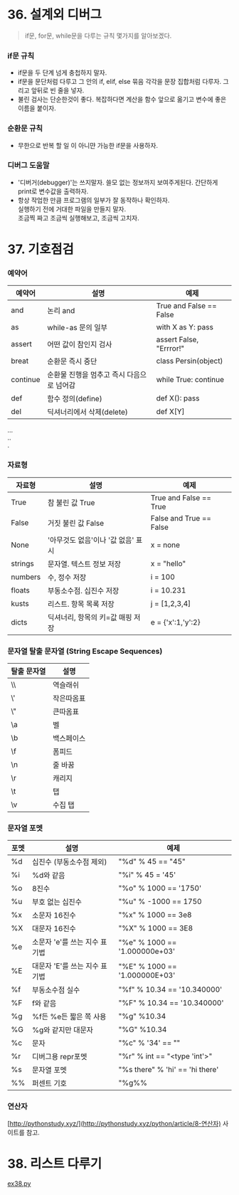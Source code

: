 # 36. 설계외 디버그
> if문, for문, while문을 다루는 규칙 몇가지를 알아보겠다.

### if문 규칙
- if문을 두 단계 넘게 충첩하지 말자.
- if문을 문단처럼 다루고 그 안의 if, elif, else 묶음 각각을 문장 집합처럼 다루자. 그리고 앞뒤로 빈 줄을 넣자.
- 불린 검사는 단순한것이 좋다. 복잡하다면 계산을 함수 앞으로 옮기고 변수에 좋은 이름을 붙이자.

### 순환문 규칙
- 무한으로 반복 할 일 이 아니먄 가능한 if문을 사용하자.

### 디버그 도움말

- '디버거(debugger)'는 쓰지말자. 쓸모 없는 정보까지 보여주게된다. 간단하게 print로 변수값을 출력하자.
- 항상 작업한 만큼 프로그램의 일부가 잘 동작하나 확인하자.  
실행하기 전에 거대한 파일을 만들지 말자.  
조금찍 짜고 조금씩 실행해보고, 조금씩 고치자.

# 37. 기호점검

### 예약어
| 예약어 | 설명 | 예제 |
|----------|---------------------------------|-------------------------|
| and      | 논리 and                         | True and False == False |
| as       | while-as 문의 일부                | with X as Y: pass       | 
| assert   | 어떤 값이 참인지 검사                | assert False, "Errror!" | 
| breat    | 순환문 즉시 중단                    | class Persin(object)    |
| continue | 순환물 진행을 멈추고 즉시 다음으로 넘어감 | while True: continue    |
| def      | 함수 정의(define)                 | def X(): pass           |
| del      | 딕셔너리에서 삭제(delete)           | def X[Y]                |
...  
..  
.  

### 자료형
| 자료형 | 설명 | 예제 |
|---------|----------------------------|------------------------|
| True    | 참 불린 값 True              | True and False == True |
| False   | 거짓 불린 값 False            | False and True == False|
| None    | '아무것도 없음'이나 '값 없음' 표시 | x = none              |
| strings | 문자열. 텍스트 정보 저장         | x = "hello"           |
| numbers | 수, 정수 저장                 | i = 100               |
| floats  | 부동소수점. 십진수 저장          | i = 10.231            |
| kusts   | 리스트. 항목 목록 저장          | j = [1,2,3,4]         |
| dicts   | 딕셔너리, 항목의 키=값 매핑 저장  | e = {'x':1,'y':2}     |

### 문자열 탈출 문자열 (String Escape Sequences)
| 탈출 문자열 | 설명 |
|---------|----------|
| \\\     | 역슬래쉬   |
| \\'     | 작은따옴표  |
| \\"     | 큰따옴표   |
| \\a     | 벨       | 
| \\b     | 백스페이스 |
| \\f     | 폼피드    |
| \\n     | 줄 바꿈   |
| \\r     | 캐리지    |
| \\t     | 탭       |
| \\v     | 수집 탭   |

### 문자열 포멧
| 포멧 | 설명 | 예제 |
|-----|-----|-----|
| %d | 십진수 (부동소수점 제외) | "%d" % 45 == "45" |
| %i | %d와 같음 | "%i" % 45 = '45' |
| %o | 8진수 | "%o" % 1000 == '1750' |
| %u | 부호 없는 십진수 | "%u" % -1000 == 1750 |
| %x | 소문자 16진수 | "%x" % 1000 == 3e8 |
| %X | 대문자 16진수 | "%X" % 1000 == 3E8 |
| %e | 소문자 'e'를 쓰는 지수 표기법 |  "%e" % 1000 == '1.000000e+03' |
| %E | 대문자 'E'를 쓰는 지수 표기법 |  "%E" % 1000 == '1.000000E+03' |
| %f | 부동소수점 실수 | "%f" % 10.34 == '10.340000'|
| %F | f와 같음 | "%F" % 10.34 == '10.340000'|
| %g | %f든 %e든 짧은 쪽 사용 | "%g" %10.34 |
| %G | %g와 같지만 대문자 | "%G" %10.34 |
| %c | 문자 | "%c" % '34' == "" |
| %r | 디버그용 repr포멧 | "%r" % int  == "&lt;type 'int'>" |
| %s | 문자열 포멧 | "%s there" % 'hi' == 'hi there' |
| %% | 퍼센트 기호 | "%g%%| % 10.34 == '10.34%'

### 연산자
[http://pythonstudy.xyz/](http://pythonstudy.xyz/python/article/8-연산자)
사이트를 참고.

# 38. 리스트 다루기
[ex38.py](ex/ex38.py)




